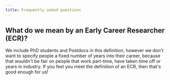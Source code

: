 ```yaml
---
title: Frequently asked questions
---
```


## What do we mean by an Early Career Researcher (ECR)?

We include PhD students and Postdocs in this definition, however we don't want to
specify people a fixed number of years into their career, because that wouldn't
be fair on people that work part-time, have taken time off or years in industry.
If you feel you meet the definition of an ECR, then that's good enough for us!
